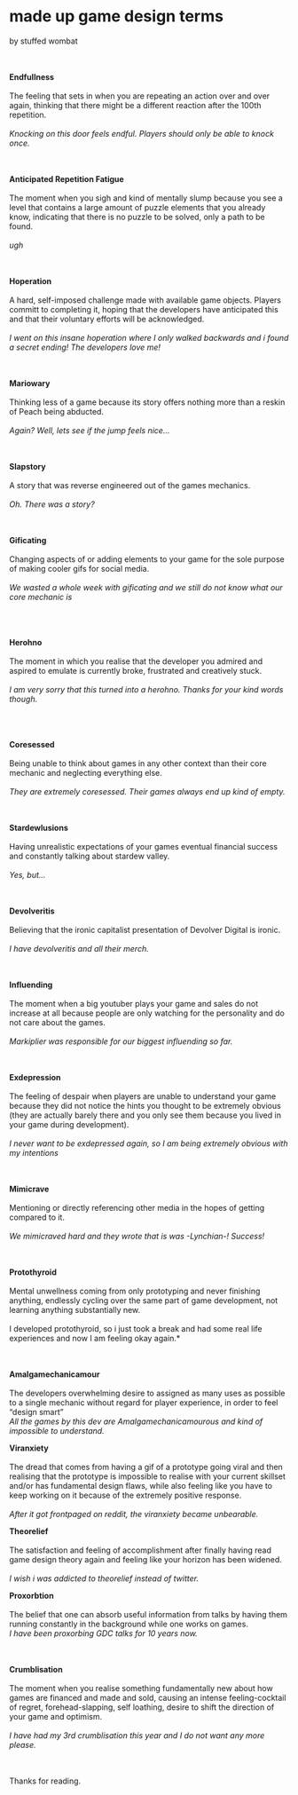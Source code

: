 <h1>made up game design terms</h1>
by stuffed wombat
<br><br><br>

**Endfullness**<br><br>
The feeling that sets in when you are repeating an action over and over again, thinking that there might be a different reaction after the 100th repetition.
<br><br>*Knocking on this door feels endful. Players should only be able to knock once.*
<br><br><br>

**Anticipated Repetition Fatigue**<br><br>
The moment when you sigh and kind of mentally slump because you see a level that contains a large amount of puzzle elements that you already know, indicating that there is no puzzle to be solved, only a path to be found.
<br><br>*ugh*
<br><br><br>

**Hoperation**<br><br>
A hard, self-imposed challenge made with available game objects. Players committ to completing it, hoping that the developers have anticipated this and that their voluntary efforts will be acknowledged.
<br><br>*I went on this insane hoperation where I only walked backwards and i found a secret ending! The developers love me!*
<br><br><br>

**Mariowary**<br><br>
Thinking less of a game because its story offers nothing more than a reskin of Peach being abducted.
<br><br>*Again? Well, lets see if the jump feels nice...*
<br><br><br>

**Slapstory**<br><br>
A story that was reverse engineered out of the games mechanics.
<br><br>*Oh. There was a story?*
<br><br><br>

**Gificating**<br><br>
Changing aspects of or adding elements to your game for the sole purpose of making cooler gifs for social media.
<br><br>*We wasted a whole week with gificating and we still do not know what our core mechanic is*<br>
<br><br><br>

**Herohno**<br><br>
The moment in which you realise that the developer you admired and aspired to emulate is currently broke, frustrated and creatively stuck.
<br><br>*I am very sorry that this turned into a herohno. Thanks for your kind words though.*<br>
<br><br><br>

**Coresessed**<br><br>
Being unable to think about games in any other context than their core mechanic and neglecting everything else.
<br><br>*They are extremely coresessed. Their games always end up kind of empty.*
<br><br><br>

**Stardewlusions**<br><br>
Having unrealistic expectations of your games eventual financial success and constantly talking about stardew valley.
<br><br>*Yes, but...*
<br><br><br>

**Devolveritis**<br><br>
Believing that the ironic capitalist presentation of Devolver Digital is ironic.
<br><br>*I have devolveritis and all their merch.*
<br><br><br>

**Influending**<br><br>
The moment when a big youtuber plays your game and sales do not increase at all because people are only watching for the personality and do not care about the games.
<br><br>*Markiplier was responsible for our biggest influending so far.*
<br><br><br>

**Exdepression**<br><br>
The feeling of despair when players are unable to understand your game because they did not notice the hints you thought to be extremely obvious (they are actually barely there and you only see them because you lived in your game during development).
<br><br>*I never want to be exdepressed again, so I am being extremely obvious with my intentions*
<br><br><br>

**Mimicrave**<br><br>
Mentioning or directly referencing other media in the hopes of getting compared to it.
<br><br>*We mimicraved hard and they wrote that is was -Lynchian-! Success!*
<br><br><br>

**Protothyroid**<br><br>
Mental unwellness coming from only prototyping and never finishing anything, endlessly cycling over the same part of game development, not learning anything substantially new.
<br><br>I developed protothyroid, so i just took a break and had some real life experiences and now I am feeling okay again.*
<br><br><br>

**Amalgamechanicamour**<br><br>
The developers overwhelming desire to assigned as many uses as possible to a single mechanic without regard for player experience, in order to feel “design smart”
<br>*All the games by this dev are Amalgamechanicamourous and kind of impossible to understand.*

**Viranxiety**<br><br>
The dread that comes from having a gif of a prototype going viral and then realising that the prototype is impossible to realise with your current skillset and/or has fundamental design flaws, while also feeling like you have to keep working on it because of the extremely positive response.
<br><br>*After it got frontpaged on reddit, the viranxiety became unbearable.*

**Theorelief**<br><br>
The satisfaction and feeling of accomplishment after finally having read  game design theory again and feeling like your horizon has been widened.
<br><br>*I wish i was addicted to theorelief instead of twitter.*


**Proxorbtion**<br><br>
The belief that one can absorb useful information from talks by having them running constantly in the background while one works on games.
<br>*I have been proxorbing GDC talks for 10 years now.*
<br><br><br>

**Crumblisation** <br><br>
The moment when you realise something fundamentally new about how games are financed and made and sold, causing an intense feeling-cocktail of regret, forehead-slapping, self loathing, desire to shift the direction of your game and optimism.
<br><br>*I have had my 3rd crumblisation this year and I do not want any more please.*
<br><br><br>

Thanks for reading.<br>





